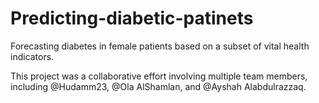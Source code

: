 # Predicting-diabetic-patinets
Forecasting diabetes in female patients based on a subset of vital health indicators. 


This project was a collaborative effort involving multiple team members, including @Hudamm23, @Ola AlShamlan, and @Ayshah Alabdulrazzaq.
